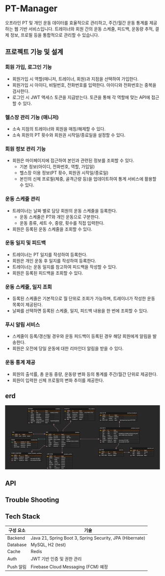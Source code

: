 # PT-Manager
오프라인 PT 및 개인 운동 데이터를 효율적으로 관리하고, 주간/월간 운동 통계를 제공하는 웹 기반 서비스입니다.
트레이너와 회원 간의 운동 스케줄, 피드백, 운동량 추적, 결제 정보, 프로필 등을 통합적으로 관리할 수 있습니다.


## 프로젝트 기능 및 설계

### 회원 가입, 로그인 기능
- 회원가입 시 역할(매니저, 트레이너, 회원)과 지점을 선택하여 가입한다. 
- 회원가입 시 아이디, 비밀번호, 전화번호를 입력한다. 아이디와 전화번호는 중복을 검사한다.
- 로그인 시 JWT 액세스 토큰을 지급받는다. 토큰을 통해 각 역할에 맞는 API에 접근할 수 있다.

### 헬스장 관리 기능 (매니저)
- 소속 지점의 트레이너와 회원을 매칭/해제할 수 있다.
- 소속 회원의 PT 횟수와 회원권 시작일/종료일을 설정할 수 있다.

### 회원 정보 관리 기능
- 회원은 마이페이지에 접근하여 본인과 관련된 정보를 조회할 수 있다.
  - 기본 정보(아이디, 전화번호, 역할, 가입일)
  - 헬스장 이용 정보(PT 횟수, 회원권 시작일/종료일)
  - 본인의 신체 프로필(체중, 골격근량 등)을 업데이트하여 통계 서비스에 활용할 수 있다.

### 운동 스케줄 관리
- 트레이너는 날짜 별로 담당 회원의 운동 스케줄을 등록한다.
	- 운동 스케줄은 PT와 개인 운동으로 구분한다.
	- 운동 종류, 세트 수, 중량, 횟수를 직접 입력한다.
- 회원은 등록된 운동 스케줄을 조회할 수 있다.
	
### 운동 일지 및 피드백
- 트레이너는 PT 일지를 작성하여 등록한다.
- 회원은 개인 운동 후 일지를 작성하여 등록한다.
- 트레이너는 운동 일지를 참고하여 피드백을 작성할 수 있다.
- 회원은 등록된 피드백을 조회할 수 있다.

### 운동 스케줄, 일지 조회
- 등록된 스케줄은 기본적으로 월 단위로 조회가 가능하며, 트레이너가 작성한 운동 목록이 제공된다.
- 날짜를 선택하면 등록된 스케줄, 일지, 피드백 내용을 한 번에 조회할 수 있다.
	
### 푸시 알림 서비스
- 스케줄이 등록/갱신될 경우와 운동 피드백이 등록된 경우 해당 회원에게 알림을 발송한다.
- 회원은 오전에 당일 운동에 대한 리마인더 알림을 받을 수 있다.

### 운동 통계 제공
- 회원의 출석률, 총 운동 중량, 운동량 변화 등의 통계를 주간/월간 단위로 제공한다.
- 회원이 입력한 신체 프로필의 변화 추이를 제공한다.


## erd
![ERD](/docs/assets/erd.png)


## API


## Trouble Shooting


## Tech Stack
|구성 요소|	기술|
|---|---|
|Backend|Java 21, Spring Boot 3, Spring Security, JPA (Hibernate)|
|Database|MySQL, H2 (test)|
|Cache|Redis|
|Auth|JWT 기반 인증 및 권한 관리|
|Push 알림|Firebase Cloud Messaging (FCM) 예정|
